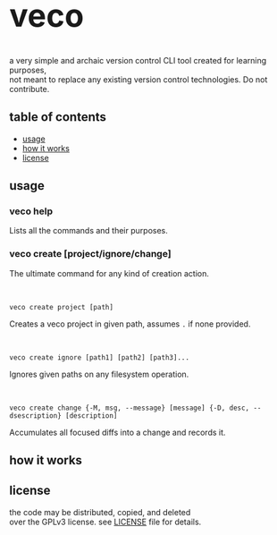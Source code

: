 <h1 style="font-size: 56px">veco</h1>
a very simple and archaic version control CLI tool created for learning purposes, <br />
not meant to replace any existing version control technologies. Do not contribute.

## table of contents

- [usage](https://github.com/alperenozdnc/veco)
- [how it works](https://github.com/alperenozdnc/veco)
- [license](https://github.com/alperenozdnc/veco)

## usage

### veco help
Lists all the commands and their purposes.

### veco create [project/ignore/change]
The ultimate command for any kind of creation action.

<br />

```
veco create project [path]
```

Creates a veco project in given path, assumes `.` if none provided.

<br />

```
veco create ignore [path1] [path2] [path3]...
```

Ignores given paths on any filesystem operation.

<br />

```
veco create change {-M, msg, --message} [message] {-D, desc, --dsescription} [description]
```

Accumulates all focused diffs into a change and records it.

## how it works

## license
the code may be distributed, copied, and deleted <br /> over the GPLv3 license. see [LICENSE](https://github.com/alperenozdnc/veco/blob/master/LICENSE) file for details.
